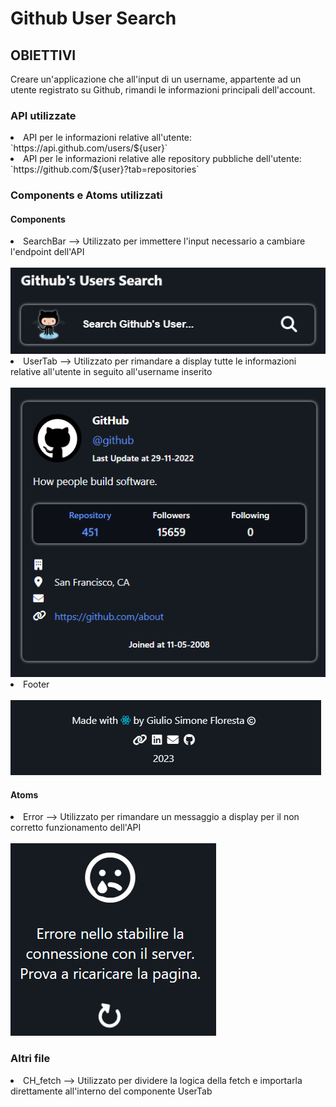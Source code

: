<h1> Github User Search </h1>

<h2> OBIETTIVI </h2>

Creare un'applicazione che all'input di un username, appartente ad un utente registrato su Github, rimandi le informazioni principali dell'account.

<h3> API utilizzate </h3>

<li> API per le informazioni relative all'utente: `https://api.github.com/users/${user}` </li>
<li> API per le informazioni relative alle repository pubbliche dell'utente: `https://github.com/${user}?tab=repositories` </li>

<h3> Components e Atoms utilizzati </h3>

<h4> Components </h4>
<li> SearchBar --> Utilizzato per immettere l'input necessario a cambiare l'endpoint dell'API </li>
<br>
<img src="./img_SearchBar.png">
<li> UserTab --> Utilizzato per rimandare a display tutte le informazioni relative all'utente in seguito all'username inserito </li>
<br>
<img src="./img_UserTab.png">
<li> Footer </li>
<br>
<img src="./img_Footer.png">

<h4> Atoms </h4>
<li> Error --> Utilizzato per rimandare un messaggio a display per il non corretto funzionamento dell'API </li>
<br>
<img src="./img_Error.png">

<h3> Altri file </h3>
<li> CH_fetch --> Utilizzato per dividere la logica della fetch e importarla direttamente all'interno del componente UserTab </li>
